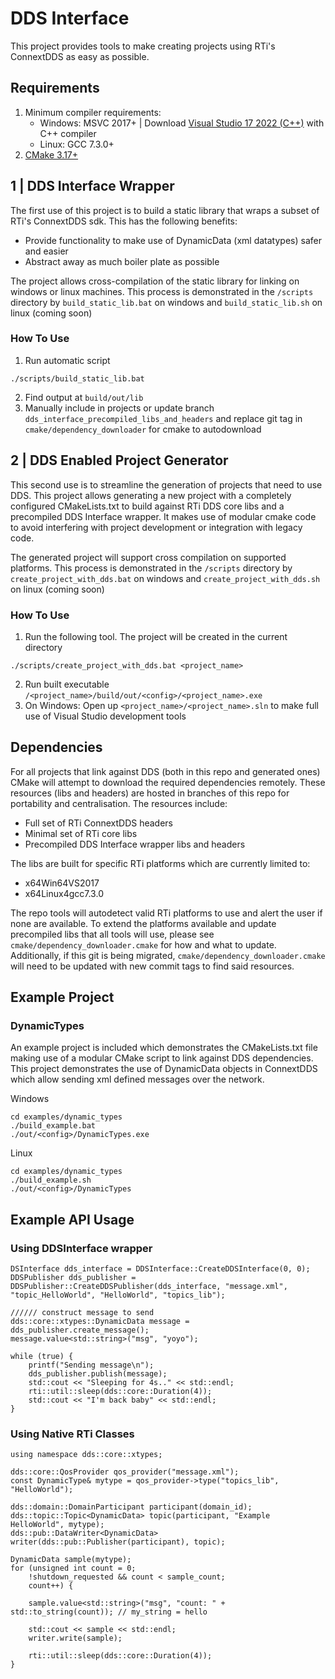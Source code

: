 
# DDS Interface
This project provides tools to make creating projects using RTi's ConnextDDS as easy as possible.

## Requirements
1.  Minimum compiler requirements:
    * Windows: MSVC 2017+ | Download [Visual Studio 17 2022 (C++)](https://visualstudio.microsoft.com/vs/) with C++ compiler
    * Linux: GCC 7.3.0+
2.  [CMake 3.17+](https://cmake.org/download/)
## 1 | DDS Interface Wrapper
The first use of this project is to build a static library that wraps a subset of RTi's ConnextDDS sdk. 
This has the following benefits:
* Provide functionality to make use of DynamicData (xml datatypes) safer and easier
* Abstract away as much boiler plate as possible

The project allows cross-compilation of the static library for linking on windows or linux machines.
This process is demonstrated in the `/scripts` directory by `build_static_lib.bat` on windows and `build_static_lib.sh` on linux (coming soon)

### How To Use
1. Run automatic script
```
./scripts/build_static_lib.bat
```
2. Find output at `build/out/lib`
3. Manually include in projects or update branch `dds_interface_precompiled_libs_and_headers` and replace git tag in `cmake/dependency_downloader` for cmake to autodownload 

## 2 | DDS Enabled Project Generator
This second use is to streamline the generation of projects that need to use DDS.
This project allows generating a new project with a completely configured CMakeLists.txt to build against RTi DDS core libs and a precompiled DDS Interface wrapper. It makes use of modular cmake code to avoid interfering with project development or integration with legacy code.

The generated project will support cross compilation on supported platforms.
This process is demonstrated in the `/scripts` directory by `create_project_with_dds.bat` on windows and `create_project_with_dds.sh` on linux (coming soon)

### How To Use
1. Run the following tool. The project will be created in the current directory
```
./scripts/create_project_with_dds.bat <project_name>
```
2. Run built executable `/<project_name>/build/out/<config>/<project_name>.exe`
3. On Windows: Open up `<project_name>/<project_name>.sln` to make full use of Visual Studio development tools 

## Dependencies
For all projects that link against DDS (both in this repo and generated ones) CMake will attempt to download the required dependencies remotely. These resources (libs and headers) are hosted in branches of this repo for portability and centralisation. 
The resources include:
* Full set of RTi ConnextDDS headers
* Minimal set of RTi core libs
* Precompiled DDS Interface wrapper libs and headers

The libs are built for specific RTi platforms which are currently limited to:
* x64Win64VS2017
* x64Linux4gcc7.3.0

The repo tools will autodetect valid RTi platforms to use and alert the user if none are available. 
To extend the platforms available and update precompiled libs that all tools will use, please see `cmake/dependency_downloader.cmake` for how and what to update. Additionally, if this git is being migrated, `cmake/dependency_downloader.cmake` will need to be updated with new commit tags to find said resources.
## Example Project
### DynamicTypes
An example project is included which demonstrates the CMakeLists.txt file making use of a modular CMake script to link against DDS dependencies. This project demonstrates the use of DynamicData objects in ConnextDDS which allow sending xml defined messages over the network. 

Windows
```
cd examples/dynamic_types
./build_example.bat
./out/<config>/DynamicTypes.exe

```
Linux
```
cd examples/dynamic_types
./build_example.sh
./out/<config>/DynamicTypes
```

## Example API Usage
### Using DDSInterface wrapper
```
DSInterface dds_interface = DDSInterface::CreateDDSInterface(0, 0);
DDSPublisher dds_publisher = DDSPublisher::CreateDDSPublisher(dds_interface, "message.xml", "topic_HelloWorld", "HelloWorld", "topics_lib");

////// construct message to send
dds::core::xtypes::DynamicData message = dds_publisher.create_message();
message.value<std::string>("msg", "yoyo");

while (true) {
    printf("Sending message\n");
    dds_publisher.publish(message);
    std::cout << "Sleeping for 4s.." << std::endl;
    rti::util::sleep(dds::core::Duration(4));
    std::cout << "I'm back baby" << std::endl;
}
```

### Using Native RTi Classes

```
using namespace dds::core::xtypes;

dds::core::QosProvider qos_provider("message.xml");
const DynamicType& mytype = qos_provider->type("topics_lib", "HelloWorld");

dds::domain::DomainParticipant participant(domain_id);
dds::topic::Topic<DynamicData> topic(participant, "Example HelloWorld", mytype);
dds::pub::DataWriter<DynamicData> writer(dds::pub::Publisher(participant), topic);

DynamicData sample(mytype);
for (unsigned int count = 0;
    !shutdown_requested && count < sample_count;
    count++) {

    sample.value<std::string>("msg", "count: " + std::to_string(count)); // my_string = hello

    std::cout << sample << std::endl;
    writer.write(sample);

    rti::util::sleep(dds::core::Duration(4));
}

```